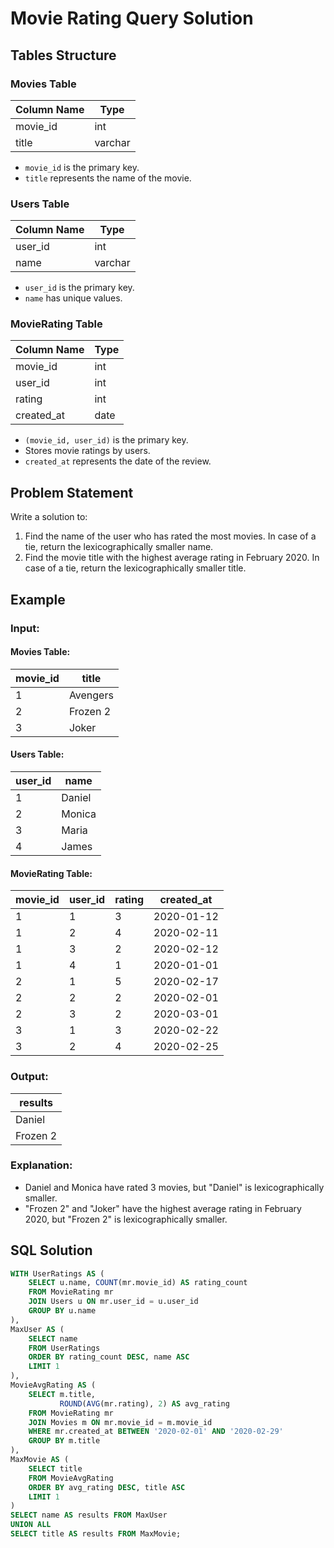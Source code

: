 # Movie Rating Query Solution

## Tables Structure

### Movies Table

| Column Name | Type    |
|------------|--------|
| movie_id   | int    |
| title      | varchar |

- `movie_id` is the primary key.
- `title` represents the name of the movie.

### Users Table

| Column Name | Type    |
|------------|--------|
| user_id    | int    |
| name       | varchar |

- `user_id` is the primary key.
- `name` has unique values.

### MovieRating Table

| Column Name | Type    |
|------------|--------|
| movie_id   | int    |
| user_id    | int    |
| rating     | int    |
| created_at | date   |

- `(movie_id, user_id)` is the primary key.
- Stores movie ratings by users.
- `created_at` represents the date of the review.

## Problem Statement

Write a solution to:
1. Find the name of the user who has rated the most movies. In case of a tie, return the lexicographically smaller name.
2. Find the movie title with the highest average rating in February 2020. In case of a tie, return the lexicographically smaller title.

## Example

### Input:

#### Movies Table:

| movie_id | title   |
|---------|--------|
| 1       | Avengers |
| 2       | Frozen 2 |
| 3       | Joker   |

#### Users Table:

| user_id | name   |
|--------|-------|
| 1      | Daniel |
| 2      | Monica |
| 3      | Maria  |
| 4      | James  |

#### MovieRating Table:

| movie_id | user_id | rating | created_at |
|---------|--------|--------|------------|
| 1       | 1      | 3      | 2020-01-12  |
| 1       | 2      | 4      | 2020-02-11  |
| 1       | 3      | 2      | 2020-02-12  |
| 1       | 4      | 1      | 2020-01-01  |
| 2       | 1      | 5      | 2020-02-17  |
| 2       | 2      | 2      | 2020-02-01  |
| 2       | 3      | 2      | 2020-03-01  |
| 3       | 1      | 3      | 2020-02-22  |
| 3       | 2      | 4      | 2020-02-25  |

### Output:

| results  |
|---------|
| Daniel  |
| Frozen 2 |

### Explanation:
- Daniel and Monica have rated 3 movies, but "Daniel" is lexicographically smaller.
- "Frozen 2" and "Joker" have the highest average rating in February 2020, but "Frozen 2" is lexicographically smaller.

## SQL Solution

```sql
WITH UserRatings AS (
    SELECT u.name, COUNT(mr.movie_id) AS rating_count
    FROM MovieRating mr
    JOIN Users u ON mr.user_id = u.user_id
    GROUP BY u.name
),
MaxUser AS (
    SELECT name
    FROM UserRatings
    ORDER BY rating_count DESC, name ASC
    LIMIT 1
),
MovieAvgRating AS (
    SELECT m.title, 
           ROUND(AVG(mr.rating), 2) AS avg_rating
    FROM MovieRating mr
    JOIN Movies m ON mr.movie_id = m.movie_id
    WHERE mr.created_at BETWEEN '2020-02-01' AND '2020-02-29'
    GROUP BY m.title
),
MaxMovie AS (
    SELECT title
    FROM MovieAvgRating
    ORDER BY avg_rating DESC, title ASC
    LIMIT 1
)
SELECT name AS results FROM MaxUser
UNION ALL
SELECT title AS results FROM MaxMovie;
